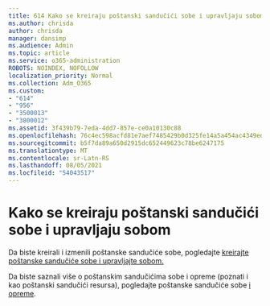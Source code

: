 ```yaml
---
title: 614 Kako se kreiraju poštanski sandučići sobe i upravljaju sobom
ms.author: chrisda
author: chrisda
manager: dansimp
ms.audience: Admin
ms.topic: article
ms.service: o365-administration
ROBOTS: NOINDEX, NOFOLLOW
localization_priority: Normal
ms.collection: Adm_O365
ms.custom:
- "614"
- "956"
- "3500013"
- "3800012"
ms.assetid: 3f439b79-7eda-4dd7-857e-ce0a10130c88
ms.openlocfilehash: 76c4ec598acfd81e7aef7485429b0d325fe14a5a454ac4349ed3c8f90f930a89
ms.sourcegitcommit: b5f7da89a650d2915dc652449623c78be6247175
ms.translationtype: MT
ms.contentlocale: sr-Latn-RS
ms.lasthandoff: 08/05/2021
ms.locfileid: "54043517"
---
```

# <a name="how-to-create-and-manage-room-mailboxes"></a>Kako se kreiraju poštanski sandučići sobe i upravljaju sobom

Da biste kreirali i izmenili poštanske sandučiće sobe, pogledajte [kreirajte poštanske sandučiće sobe i upravljajte sobom.](https://technet.microsoft.com/library/jj215781.aspx)

Da biste saznali više o poštanskim sandučićima sobe i opreme (poznati i kao poštanski sandučići resursa), pogledajte poštanske sandučiće sobe [i opreme](https://docs.microsoft.com/microsoft-365/admin/manage/room-and-equipment-mailboxes).
